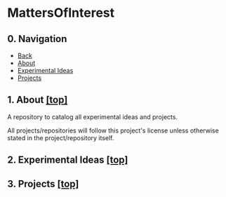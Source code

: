 # MattersOfInterest

## 0. Navigation
- [Back](README.md)
- [About](#1-about-top)
- [Experimental Ideas](#2-experimental-ideas-top)
- [Projects](#3-projects-top)

## 1. About [[top]](#0-Navigation)
A repository to catalog all experimental ideas and projects.

All projects/repositories will follow this project's license unless otherwise
stated in the project/repository itself.

## 2. Experimental Ideas [[top]](#0-Navigation)

## 3. Projects [[top]](#0-Navigation)
